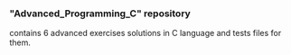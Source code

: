 ### "Advanced_Programming_C" repository 
contains 6 advanced exercises solutions in C language and tests files for them.

